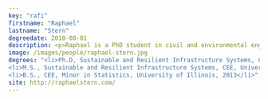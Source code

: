 ```yaml
---
key: "rafi"
firstname: "Raphael"
lastname: "Stern"
degreedate: 2018-08-01
description: <p>Raphael is a PhD student in civil and environmental engineering at the University of Illinois at Urbana-Champaign and visiting scholar at the Institute for Software Integrated Systems at Vanderbilt University. Raphael's primary research interestes are in the area of transportation cyber-physical systems. Specifically, Raphael is interested how traffic might change when there is a small number of autonomous vehicles (or vehicles with increased autonomous capabilities) in the flow. <\p>
image: /images/people/raphael-stern.jpg
degrees: "<li>Ph.D, Sustainable and Resilient Infrastructure Systems, CEE, University of Illinois, 2018 (expected)</li>
<li>M.S., Sustainable and Resilient Infrastructure Systems, CEE, University of Illinois, 2015</li>
<li>B.S., CEE, Minor in Statistics, University of Illinois, 2013</li>"
site: http://raphaelstern.com/
---
```

